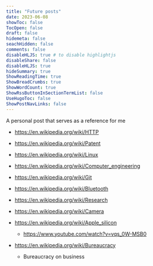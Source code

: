 ```yaml
---
title: "Future posts"
date: 2023-06-08
showToc: false
TocOpen: false
draft: false
hidemeta: false
seachHidden: false
comments: false
disableHLJS: true # to disable highlightjs
disableShare: false
disableHLJS: true
hideSummary: true
ShowReadingTime: true
ShowBreadCrumbs: true
ShowWordCount: true
ShowRssButtonInSectionTermList: false
UseHugoToc: false
ShowPostNavLinks: false
---
```


A personal post that serves as a reference for me


- https://en.wikipedia.org/wiki/HTTP

- https://en.wikipedia.org/wiki/Patent

- https://en.wikipedia.org/wiki/Linux

- https://en.wikipedia.org/wiki/Computer_engineering

- https://en.wikipedia.org/wiki/Git

- https://en.wikipedia.org/wiki/Bluetooth

- https://en.wikipedia.org/wiki/Research


- https://en.wikipedia.org/wiki/Camera

- https://en.wikipedia.org/wiki/Apple_silicon
    -  https://www.youtube.com/watch?v=vqs_0W-MSB0

- https://en.wikipedia.org/wiki/Bureaucracy
    - Bureaucracy on business 
